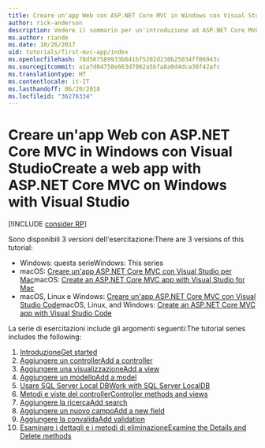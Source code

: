 ```yaml
---
title: Creare un'app Web con ASP.NET Core MVC in Windows con Visual Studio
author: rick-anderson
description: Vedere il sommario per un'introduzione ad ASP.NET Core MVC con Visual Studio su Windows.
ms.author: riande
ms.date: 10/26/2017
uid: tutorials/first-mvc-app/index
ms.openlocfilehash: 78d567589933b641bf5202d230b25034ff06943c
ms.sourcegitcommit: a1afd04758e663d7062a5bfa8a0d4dca38f42afc
ms.translationtype: HT
ms.contentlocale: it-IT
ms.lasthandoff: 06/20/2018
ms.locfileid: "36276334"
---
```

# <a name="create-a-web-app-with-aspnet-core-mvc-on-windows-with-visual-studio"></a><span data-ttu-id="0db8e-103">Creare un'app Web con ASP.NET Core MVC in Windows con Visual Studio</span><span class="sxs-lookup"><span data-stu-id="0db8e-103">Create a web app with ASP.NET Core MVC on Windows with Visual Studio</span></span>

[!INCLUDE [consider RP](~/includes/razor.md)]

<span data-ttu-id="0db8e-104">Sono disponibili 3 versioni dell'esercitazione:</span><span class="sxs-lookup"><span data-stu-id="0db8e-104">There are 3 versions of this tutorial:</span></span>

* <span data-ttu-id="0db8e-105">Windows: questa serie</span><span class="sxs-lookup"><span data-stu-id="0db8e-105">Windows: This series</span></span>
* <span data-ttu-id="0db8e-106">macOS: [Creare un'app ASP.NET Core MVC con Visual Studio per Mac](xref:tutorials/first-mvc-app-mac/start-mvc)</span><span class="sxs-lookup"><span data-stu-id="0db8e-106">macOS: [Create an ASP.NET Core MVC app with Visual Studio for Mac](xref:tutorials/first-mvc-app-mac/start-mvc)</span></span>
* <span data-ttu-id="0db8e-107">macOS, Linux e Windows: [Creare un'app ASP.NET Core MVC con Visual Studio Code](xref:tutorials/first-mvc-app-xplat/start-mvc)</span><span class="sxs-lookup"><span data-stu-id="0db8e-107">macOS, Linux, and Windows: [Create an ASP.NET Core MVC app with Visual Studio Code](xref:tutorials/first-mvc-app-xplat/start-mvc)</span></span>

<span data-ttu-id="0db8e-108">La serie di esercitazioni include gli argomenti seguenti:</span><span class="sxs-lookup"><span data-stu-id="0db8e-108">The tutorial series includes the following:</span></span>

1. [<span data-ttu-id="0db8e-109">Introduzione</span><span class="sxs-lookup"><span data-stu-id="0db8e-109">Get started</span></span>](start-mvc.md)
1. [<span data-ttu-id="0db8e-110">Aggiungere un controller</span><span class="sxs-lookup"><span data-stu-id="0db8e-110">Add a controller</span></span>](adding-controller.md)
1. [<span data-ttu-id="0db8e-111">Aggiungere una visualizzazione</span><span class="sxs-lookup"><span data-stu-id="0db8e-111">Add a view</span></span>](adding-view.md)
1. [<span data-ttu-id="0db8e-112">Aggiungere un modello</span><span class="sxs-lookup"><span data-stu-id="0db8e-112">Add a model</span></span>](adding-model.md)
1. [<span data-ttu-id="0db8e-113">Usare SQL Server Local DB</span><span class="sxs-lookup"><span data-stu-id="0db8e-113">Work with SQL Server LocalDB</span></span>](working-with-sql.md)
1. [<span data-ttu-id="0db8e-114">Metodi e viste del controller</span><span class="sxs-lookup"><span data-stu-id="0db8e-114">Controller methods and views</span></span>](controller-methods-views.md)
1. [<span data-ttu-id="0db8e-115">Aggiungere la ricerca</span><span class="sxs-lookup"><span data-stu-id="0db8e-115">Add search</span></span>](search.md)
1. [<span data-ttu-id="0db8e-116">Aggiungere un nuovo campo</span><span class="sxs-lookup"><span data-stu-id="0db8e-116">Add a new field</span></span>](new-field.md)
1. [<span data-ttu-id="0db8e-117">Aggiungere la convalida</span><span class="sxs-lookup"><span data-stu-id="0db8e-117">Add validation</span></span>](validation.md)
1. [<span data-ttu-id="0db8e-118">Esaminare i dettagli e i metodi di eliminazione</span><span class="sxs-lookup"><span data-stu-id="0db8e-118">Examine the Details and Delete methods</span></span>](details.md)